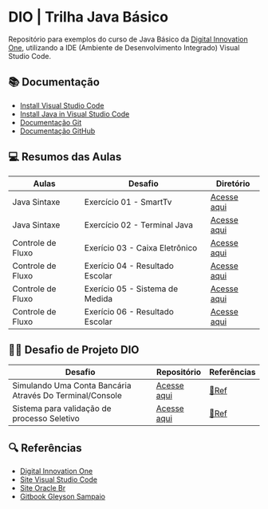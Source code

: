# DIO | Trilha Java Básico

Repositório para exemplos do curso de Java Básico da [Digital Innovation One](https://www.dio.me/), utilizando a IDE (Ambiente de Desenvolvimento Integrado) Visual Studio Code.

## 📚 Documentação
- [Install Visual Studio Code](https://code.visualstudio.com/)
- [Install Java in Visual Studio Code](https://code.visualstudio.com/docs/languages/java)
- [Documentação Git](https://www.git-scm.com/doc)
- [Documentação GitHub](https://docs.github.com/)

## 💻 Resumos das Aulas

| Aulas | Desafio| Diretório |
|-------|---------|---------|
|Java Sintaxe|Exercício 01 - SmartTv | [Acesse aqui](https://github.com/otavioHFNS/dio-trilha-java-basico/tree/main/SISTEMA-SMAR-TV)|
|Java Sintaxe|Exercício 02 - Terminal Java | [Acesse aqui](https://github.com/otavioHFNS/dio-trilha-java-basico/tree/main/Terminal-java)|
|Controle de Fluxo|Exerício 03 - Caixa Eletrônico|[Acesse aqui](https://github.com/otavioHFNS/dio-trilha-java-basico/blob/main/ControleFluxo/src/CaixaEletronico.java)|
|Controle de Fluxo|Exerício 04 - Resultado Escolar|[Acesse aqui](https://github.com/otavioHFNS/dio-trilha-java-basico/blob/main/ControleFluxo/src/ResultadoEscolar.java)|
|Controle de Fluxo|Exerício 05 - Sistema de Medida|[Acesse aqui](https://github.com/otavioHFNS/dio-trilha-java-basico/blob/main/ControleFluxo/src/SistemaMedida.java)|
|Controle de Fluxo|Exerício 06 - Resultado Escolar|[Acesse aqui](https://github.com/otavioHFNS/dio-trilha-java-basico/blob/main/ControleFluxo/src/PlanoOperadora.java)|

## 👨‍💻 Desafio de Projeto DIO
|Desafio| Repositório|Referências|
|-------|------------|----------|
|Simulando Uma Conta Bancária Através Do Terminal/Console| [Acesse aqui](https://github.com/otavioHFNS/dio-trilha-java-basico/tree/main/ContaBanco)|[🔗Ref](https://github.com/digitalinnovationone/trilha-java-basico/tree/main/desafios/sintaxe)
|Sistema para validação de processo Seletivo|[Acesse aqui]()|[🔗Ref]()|


## 🔍 Referências 
- [Digital Innovation One](https://www.dio.me/)
- [Site Visual Studio Code](https://code.visualstudio.com/)
- [Site Oracle Br](https://www.oracle.com/br/java/)
- [Gitbook Gleyson Sampaio](https://glysns.gitbook.io/java-basico/)
